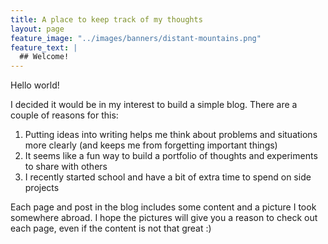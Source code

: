 ```yaml
---
title: A place to keep track of my thoughts
layout: page
feature_image: "../images/banners/distant-mountains.png"
feature_text: |
  ## Welcome!
---
```

Hello world!

I decided it would be in my interest to build a simple blog. There are a couple of reasons for this: 
1. Putting ideas into writing helps me think about problems and situations more clearly (and keeps me from forgetting important things)
2. It seems like a fun way to build a portfolio of thoughts and experiments to share with others
3. I recently started school and have a bit of extra time to spend on side projects

Each page and post in the blog includes some content and a picture I took somewhere abroad. I hope the pictures will give you a reason to check out each page, even if the content is not that great :)
